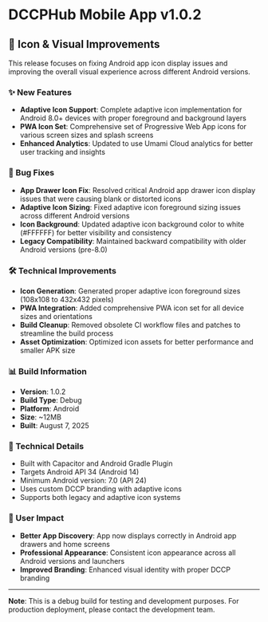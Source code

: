 # DCCPHub Mobile App v1.0.2

## 🎨 Icon & Visual Improvements

This release focuses on fixing Android app icon display issues and improving the overall visual experience across different Android versions.

### ✨ New Features

- **Adaptive Icon Support**: Complete adaptive icon implementation for Android 8.0+ devices with proper foreground and background layers
- **PWA Icon Set**: Comprehensive set of Progressive Web App icons for various screen sizes and splash screens
- **Enhanced Analytics**: Updated to use Umami Cloud analytics for better user tracking and insights

### 🐛 Bug Fixes

- **App Drawer Icon Fix**: Resolved critical Android app drawer icon display issues that were causing blank or distorted icons
- **Adaptive Icon Sizing**: Fixed adaptive icon foreground sizing issues across different Android versions
- **Icon Background**: Updated adaptive icon background color to white (#FFFFFF) for better visibility and consistency
- **Legacy Compatibility**: Maintained backward compatibility with older Android versions (pre-8.0)

### 🛠️ Technical Improvements

- **Icon Generation**: Generated proper adaptive icon foreground sizes (108x108 to 432x432 pixels)
- **PWA Integration**: Added comprehensive PWA icon set for all device sizes and orientations
- **Build Cleanup**: Removed obsolete CI workflow files and patches to streamline the build process
- **Asset Optimization**: Optimized icon assets for better performance and smaller APK size

### 📊 Build Information

- **Version**: 1.0.2
- **Build Type**: Debug
- **Platform**: Android
- **Size**: ~12MB
- **Built**: August 7, 2025

### 🔧 Technical Details

- Built with Capacitor and Android Gradle Plugin
- Targets Android API 34 (Android 14)
- Minimum Android version: 7.0 (API 24)
- Uses custom DCCP branding with adaptive icons
- Supports both legacy and adaptive icon systems

### 🎯 User Impact

- **Better App Discovery**: App now displays correctly in Android app drawers and home screens
- **Professional Appearance**: Consistent icon appearance across all Android versions and launchers
- **Improved Branding**: Enhanced visual identity with proper DCCP branding

---

**Note**: This is a debug build for testing and development purposes. For production deployment, please contact the development team.
